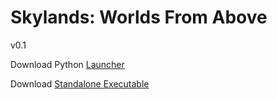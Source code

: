 # Skylands: Worlds From Above
v0.1
 
Download Python [Launcher](https://github.com/Heine574/Skylands-WFA/raw/master/Skylands%20Launcher.exe)

Download [Standalone Executable](https://github.com/Heine574/Skylands-WFA/raw/master/builds/Skylands%200.1.3.exe)

